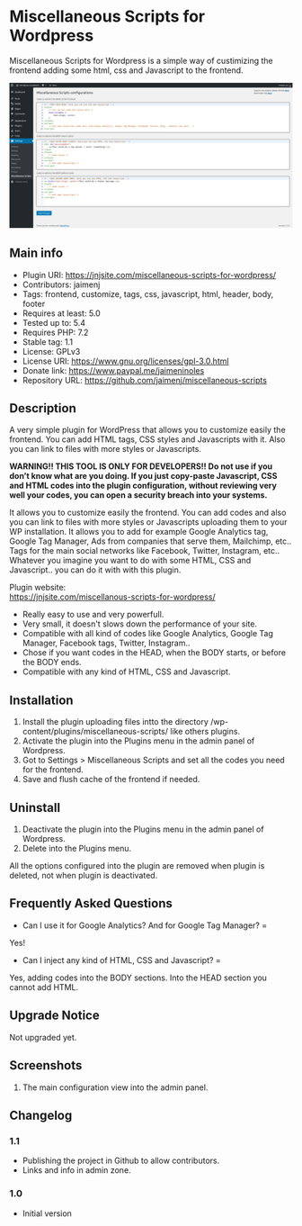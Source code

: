 # Miscellaneous Scripts for Wordpress 

Miscellaneous Scripts for Wordpress is a simple way of custimizing the frontend adding some html, css and Javascript to the frontend.

![Plugin image](https://raw.githubusercontent.com/jaimenj/miscellaneous-scripts/master/assets/screenshot-1.png)

## Main info

* Plugin URI: https://jnjsite.com/miscellaneous-scripts-for-wordpress/
* Contributors: jaimenj
* Tags: frontend, customize, tags, css, javascript, html, header, body, footer
* Requires at least: 5.0
* Tested up to: 5.4
* Requires PHP: 7.2
* Stable tag: 1.1
* License: GPLv3
* License URI: https://www.gnu.org/licenses/gpl-3.0.html
* Donate link: https://www.paypal.me/jaimeninoles
* Repository URL: https://github.com/jaimenj/miscellaneous-scripts

## Description

A very simple plugin for WordPress that allows you to customize easily the frontend. You can add HTML tags, CSS styles and Javascripts with it. Also you can link to files with more styles or Javascripts.

**WARNING!! THIS TOOL IS ONLY FOR DEVELOPERS!! Do not use if you don’t know what are you doing. If you just copy-paste Javascript, CSS and HTML codes into the plugin configuration, without reviewing very well your codes, you can open a security breach into your systems.**

It allows you to customize easily the frontend. You can add codes and also you can link to files with more styles or Javascripts uploading them to your WP installation. It allows you to add for example Google Analytics tag, Google Tag Manager, Ads from companies that serve them, Mailchimp, etc.. Tags for the main social networks like Facebook, Twitter, Instagram, etc.. Whatever you imagine you want to do with some HTML, CSS and Javascript.. you can do it with with this plugin.

Plugin website: \
<a href="https://jnjsite.com/miscellanous-scripts-for-wordpress/">https://jnjsite.com/miscellanous-scripts-for-wordpress/</a>

* Really easy to use and very powerfull.
* Very small, it doesn't slows down the performance of your site.
* Compatible with all kind of codes like Google Analytics, Google Tag Manager, Facebook tags, Twitter, Instagram..
* Chose if you want codes in the HEAD, when the BODY starts, or before the BODY ends.
* Compatible with any kind of HTML, CSS and Javascript.

## Installation

1. Install the plugin uploading files intto the directory /wp-content/plugins/miscellaneous-scripts/ like others plugins.
2. Activate the plugin into the Plugins menu in the admin panel of Wordpress.
3. Got to Settings > Miscellaneous Scripts and set all the codes you need for the frontend.
4. Save and flush cache of the frontend if needed.

## Uninstall

1. Deactivate the plugin into the Plugins menu in the admin panel of Wordpress.
2. Delete into the Plugins menu.

All the options configured into the plugin are removed when plugin is deleted, not when plugin is deactivated.

## Frequently Asked Questions

* Can I use it for Google Analytics? And for Google Tag Manager? =

Yes!

* Can I inject any kind of HTML, CSS and Javascript? =

Yes, adding codes into the BODY sections. Into the HEAD section you cannot add HTML.

## Upgrade Notice

Not upgraded yet.

## Screenshots

1. The main configuration view into the admin panel.

## Changelog

### 1.1
* Publishing the project in Github to allow contributors.
* Links and info in admin zone.

### 1.0
* Initial version

